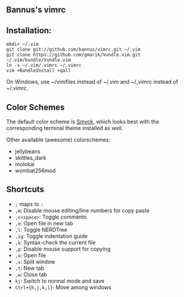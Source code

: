 Bannus's vimrc
---

## Installation:

    mkdir ~/.vim
    git clone git://github.com/bannus/vimrc.git ~/.vim
    git clone https://github.com/gmarik/Vundle.vim.git ~/.vim/bundle/Vundle.vim
    ln -s ~/.vim/.vimrc ~/.vimrc
    vim +BundleInstall +qall

On Windows, use ~/vimfiles instead of ~/.vim and ~/\_vimrc instead of ~/.vimrc.

## Color Schemes

The default color scheme is [Smyck](https://github.com/hukl/Smyck-Color-Scheme/), which looks best with the corresponding terminal theme installed as well.

Other available (awesome) colorschemes:

* jellybeans
* skittles\_dark
* molokai
* wombat256mod

## Shortcuts

* `;` maps to `:`
* `,m`: Disable mouse editing/line numbers for copy paste
* `,c<space>`: Toggle comments
* `,e`: Open file in new tab
* `,l`: Toggle NERDTree
* `,ig`: Toggle indentation guide
* `,k`: Syntax-check the current file
* `,p`: Disable mouse support for copying
* `,o`: Open file
* `,s`: Split window
* `,t`: New tab
* `,w`: Close tab
* `kj`: Switch to normal mode and save
* `Ctrl+{h,j,k,l}`: Move among windows

